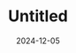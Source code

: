 ---
title: Untitled
categories: 
tags: 
date: 2024-12-05
description: 
image: 
weight: 1
draft: false
lastmod: 2024-12-05T09:55:54+08:00
---